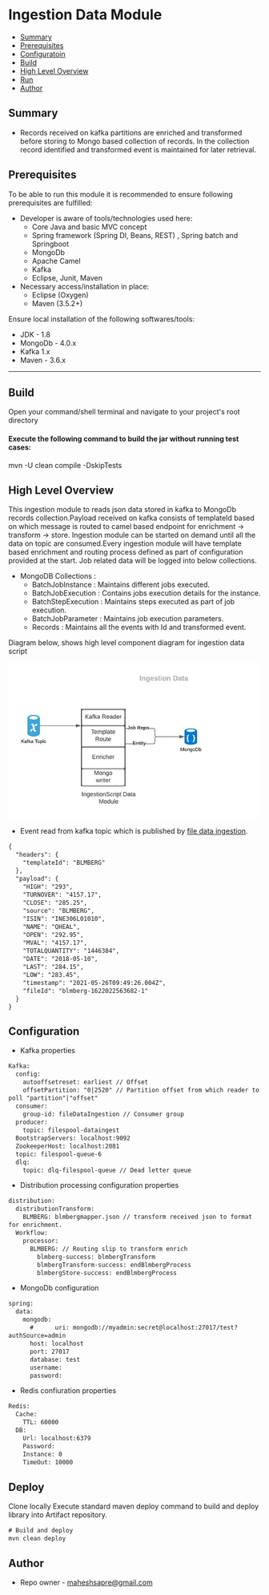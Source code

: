 # Ingestion Data Module

* [Summary](#summary)
* [Prerequisites](#prerequisites)
* [Configuratoin](#configuration)  
* [Build](#build)
* [High Level Overview](#high-level-overview)
* [Run](#deploy)
* [Author](#author)

[img-ingestdata]: img/IngestionData.jpeg

## Summary
+ Records received on kafka partitions are enriched and transformed before storing to Mongo based collection of records.
  In the collection record identified and transformed event is maintained for later retrieval.

## Prerequisites

To be able to run this module it is recommended to ensure following prerequisites are fulfilled:

+ Developer is aware of tools/technologies used here:
    - Core Java and basic MVC concept
    - Spring framework (Spring DI, Beans, REST) , Spring batch and Springboot
    - MongoDb
    - Apache Camel  
    - Kafka
    - Eclipse, Junit, Maven
+ Necessary access/installation in place:
    - Eclipse (Oxygen)
    - Maven (3.5.2+)

Ensure local installation of the following softwares/tools:

* JDK - 1.8
* MongoDb - 4.0.x
* Kafka 1.x 
* Maven - 3.6.x

---
## Build
Open your command/shell terminal and navigate to your project's root directory

#### Execute the following command to build the jar without running test cases:
mvn -U clean compile -DskipTests

## High Level Overview

This ingestion module to reads json data stored in kafka to MongoDb records collection.Payload received on kafka
consists of templateId based on which message is routed to camel based endpoint for enrichment -> transform -> store.
Ingestion module can be started on demand until all the data on topic are consumed.Every ingestion module will have 
template based enrichment and routing process defined as part of configuration provided at the start.
Job related data will be logged into below collections.

+ MongoDB Collections :
  - BatchJobInstance : Maintains different jobs executed.
  - BatchJobExecution : Contains jobs execution details for the instance.
  - BatchStepExecution : Maintains steps executed as part of job execution.
  - BatchJobParameter : Maintains job execution parameters.
  - Records : Maintains all the events with Id and transformed event.


Diagram below, shows high level component diagram for ingestion data script

![Ingestion Data Script][img-ingestdata]

  - Event read from kafka topic which is published by [file data ingestion](https://github.com/mmsapre/FileBatchIngestion).
```shell
{
  "headers": {
    "templateId": "BLMBERG"
  },
  "payload": {
    "HIGH": "293",
    "TURNOVER": "4157.17",
    "CLOSE": "285.25",
    "source": "BLMBERG",
    "ISIN": "INE306L01010",
    "NAME": "QHEAL",
    "OPEN": "292.95",
    "MVAL": "4157.17",
    "TOTALQUANTITY": "1446384",
    "DATE": "2018-05-10",
    "LAST": "284.15",
    "LOW": "283.45",
    "timestamp": "2021-05-26T09:49:26.004Z",
    "fileId": "blmberg-1622022563682-1"
  }
}
```

## Configuration
+ Kafka properties
````snakeyaml
Kafka:
  config:
    autooffsetreset: earliest // Offset
    offsetPartition: "0|2520" // Partition offset from which reader to poll "partition"|"offset"
  consumer:
    group-id: fileDataIngestion // Consumer group
  producer:
    topic: filespool-dataingest
  BootstrapServers: localhost:9092
  ZookeeperHost: localhost:2081
  topic: filespool-queue-6
  dlq:
    topic: dlq-filespool-queue // Dead letter queue

````
+ Distribution processing configuration properties
```snakeyaml
distribution:
  distributionTransform:
    BLMBERG: blmbergmapper.json // transform received json to format for enrichment.
  Workflow:
    processor:
      BLMBERG: // Routing slip to transform enrich
        blmberg-success: blmbergTransform 
        blmbergTransform-success: endBlmbergProcess
        blmbergStore-success: endBlmbergProcess
```
+ MongoDb configuration

```snakeyaml
spring:
  data:
    mongodb:
      #      uri: mongodb://myadmin:secret@localhost:27017/test?authSource=admin
      host: localhost
      port: 27017
      database: test
      username:
      password:
```
+ Redis confiuration properties
```snakeyaml
Redis:
  Cache:
    TTL: 60000
  DB:
    Url: localhost:6379
    Password:
    Instance: 0
    TimeOut: 10000
```
## Deploy

Clone locally
Execute standard maven deploy command to build and deploy library into Artifact repository.

```shell
# Build and deploy
mvn clean deploy
```

## Author

* Repo owner - maheshsapre@gmail.com

